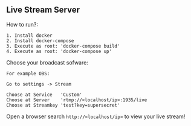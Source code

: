 ## Live Stream Server

How to run?:

    1. Install docker 
    2. Install docker-compose
    3. Execute as root: 'docker-compose build'
    4. Execute as root: 'docker-compose up'

Choose your broadcast sofware:

    For example OBS:
    
    Go to settings -> Stream 

    Choose at Service   'Custom'
    Choose at Server    'rtmp://<localhost/ip>:1935/live
    Choose at Streamkey 'test?key=supersecret'

Open a browser search `http://<localhost/ip>` to view your live stream!
